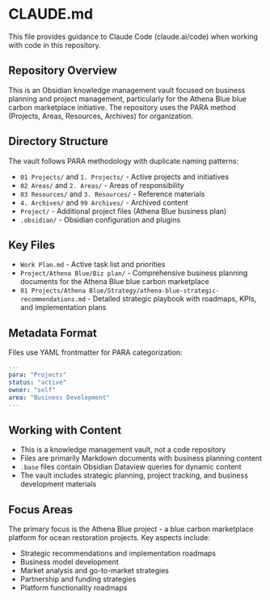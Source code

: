 # CLAUDE.md

This file provides guidance to Claude Code (claude.ai/code) when working with code in this repository.

## Repository Overview

This is an Obsidian knowledge management vault focused on business planning and project management, particularly for the Athena Blue blue carbon marketplace initiative. The repository uses the PARA method (Projects, Areas, Resources, Archives) for organization.

## Directory Structure

The vault follows PARA methodology with duplicate naming patterns:
- `01 Projects/` and `1. Projects/` - Active projects and initiatives
- `02 Areas/` and `2. Areas/` - Areas of responsibility
- `03 Resources/` and `3. Resources/` - Reference materials
- `4. Archives/` and `99 Archives/` - Archived content
- `Project/` - Additional project files (Athena Blue business plan)
- `.obsidian/` - Obsidian configuration and plugins

## Key Files

- `Work Plan.md` - Active task list and priorities
- `Project/Athena Blue/Biz plan/` - Comprehensive business planning documents for the Athena Blue blue carbon marketplace
- `01 Projects/Athena Blue/Strategy/athena-blue-strategic-recommendations.md` - Detailed strategic playbook with roadmaps, KPIs, and implementation plans

## Metadata Format

Files use YAML frontmatter for PARA categorization:
```yaml
---
para: "Projects" 
status: "active"
owner: "self"
area: "Business Development"
---
```

## Working with Content

- This is a knowledge management vault, not a code repository
- Files are primarily Markdown documents with business planning content
- `.base` files contain Obsidian Dataview queries for dynamic content
- The vault includes strategic planning, project tracking, and business development materials

## Focus Areas

The primary focus is the Athena Blue project - a blue carbon marketplace platform for ocean restoration projects. Key aspects include:
- Strategic recommendations and implementation roadmaps
- Business model development
- Market analysis and go-to-market strategies
- Partnership and funding strategies
- Platform functionality roadmaps
